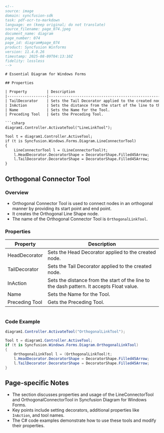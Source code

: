 ```html
<!-- 
source: image
domain: syncfusion-sdk
task: pdf-ocr-to-markdown
language: en (keep original; do not translate)
source_filename: page_074.jpeg
document_name: diagram
page_number: 074
page_id: diagram#page_074
product: Syncfusion Winforms
version: 11.4.0.26
timestamp: 2025-08-09T04:13:10Z
fidelity: lossless
-->

# Essential Diagram for Windows Forms

## Properties

| Property         | Description                                                                 |
|------------------|-----------------------------------------------------------------------------|
| TailDecorator    | Sets the Tail Decorator applied to the created node.                          |
| InAction         | Sets the distance from the start of the line to the dash pattern. It accepts Float value. |
| Name             | Sets the Name for the Tool.                                                  |
| Preceding Tool   | Gets the Preceding Tool.                                                    |

```csharp
diagram1.Controller.ActivateTool("LineLinkTool");

Tool t = diagram1.Controller.ActiveTool;
if (t is Syncfusion.Windows.Forms.Diagram.LineConnectorTool)
{
    LineConnectorTool l = (LineConnectorTool)t;
    l.HeadDecorator.DecoratorShape = DecoratorShape.Filled45Arrow;
    l.TailDecorator.DecoratorShape = DecoratorShape.Filled45Arrow;
}
```

## Orthogonal Connector Tool

### Overview

- Orthogonal Connector Tool is used to connect nodes in an orthogonal manner by providing its start point and end point.
- It creates the Orthogonal Line Shape node.
- The name of the Orthogonal Connector Tool is `OrthogonalLinkTool`.

### Properties

| Property         | Description                                                                 |
|------------------|-----------------------------------------------------------------------------|
| HeadDecorator    | Sets the Head Decorator applied to the created node.                         |
| TailDecorator    | Sets the Tail Decorator applied to the created node.                          |
| InAction         | Sets the distance from the start of the line to the dash pattern. It accepts Float value. |
| Name             | Sets the Name for the Tool.                                                  |
| Preceding Tool   | Gets the Preceding Tool.                                                    |

```csharp
```

### Code Example

```csharp
diagram1.Controller.ActivateTool("OrthogonalLinkTool");

Tool t = diagram1.Controller.ActiveTool;
if (t is Syncfusion.Windows.Forms.Diagram.OrthogonalLinkTool)
{
    OrthogonalLinkTool l = (OrthogonalLinkTool)t;
    l.HeadDecorator.DecoratorShape = DecoratorShape.Filled45Arrow;
    l.TailDecorator.DecoratorShape = DecoratorShape.Filled45Arrow;
}
```

## Page-specific Notes
- The section discusses properties and usage of the LineConnectorTool and OrthogonalConnectorTool in Syncfusion Diagram for Windows Forms.
- Key points include setting decorators, additional properties like `InAction`, and tool names.
- The C# code examples demonstrate how to use these tools and modify their properties.

<!-- tags: [diagram, winforms, lineconnectortool, orthogonalconnectortool] keywords: [linelinktool, orthogonallinktool, headdecorator, taildecorator, inaction, name, precedingtool, orthogonalconnector, decoratorshape, filled45arrow] -->
```